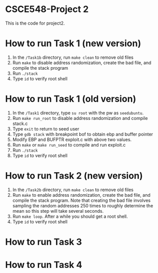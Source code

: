 # CSCE548-Project 2

This is the code for project2. 

# How to run Task 1 (new version)
 1. In the `/Task1b` directory, run `make clean` to remove old files
 2. Run `make` to disable address randomization, create the bad file, and compile the stack program
 3. Run `./stack`
 4. Type `id` to verify root shell

# How to run Task 1 (old version)
 1. In the `/Task1` directory, type `su root` with the pw as `seedubuntu`.
 2. Run `make run_root` to disable address randomization and compile stack.c
 3. Type `exit` to return to seed user
 4. Type `gdb stack` with breakpoint bof to obtain ebp and buffer pointer
 5. Modify EBP and BUFPTR exploit.c with above two values. 
 6. Run `make` or `make run_seed` to compile and run exploit.c
 7. Run `./stack`
 8. Type `id` to verify root shell

# How to run Task 2 (new version)
 1. In the `/Task2b` directory, run `make clean` to remove old files
 2. Run `make` to enable address randomization, create the bad file, and compile the stack program. Note that creating the bad file involves sampling the random addresses 250 times to roughly determine the mean so this step will take several seconds.
 3. Run `make loop`. After a while you should get a root shell.
 4. Type `id` to verify root shell

# How to run Task 3



# How to run Task 4

 
